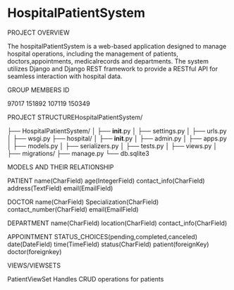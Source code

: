 # HospitalPatientSystem
PROJECT OVERVIEW

The hospitalPatientSystem is a web-based application designed to manage hospital operations, including the management of patients, doctors,appointments, medicalrecords and departments. The system utilizes Django and Django REST framework to provide a RESTful API for seamless interaction with hospital data.

GROUP MEMBERS ID

97017
151892
107119
150349

PROJECT STRUCTUREHospitalPatientSystem/

├── HospitalPatientSystem/
│   ├── __init__.py
│   ├── settings.py
│   ├── urls.py
│   ├── wsgi.py
├── hospital/
│   ├── __init__.py
│   ├── admin.py
│   ├── apps.py
│   ├── models.py
│   ├── serializers.py
│   ├── tests.py
│   ├── views.py
│   ├── migrations/
├── manage.py
└── db.sqlite3

MODELS AND THEIR RELATIONSHIP

 PATIENT
name(CharField)
age(IntegerField)
contact_info(CharField)
address(TextField)
email(EmailField)

DOCTOR
name(CharField)
Specialization(CharField)
contact_number(CharField)
email(EmailField)

DEPARTMENT
name(CharField)
location(CharField)
contact_info(CharField)

APPOINTMENT
STATUS_CHOICES(pending,completed,canceled)
date(DateField)
time(TimeField)
status(CharField)
patient(foreignKey)
doctor(foreignkey)

VIEWS/VIEWSETS 

PatientViewSet
Handles CRUD operations for patients





